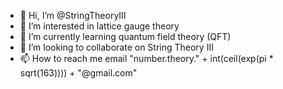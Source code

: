 - 👋 Hi, I’m @StringTheoryIII
- 👀 I’m interested in lattice gauge theory
- 🌱 I’m currently learning quantum field theory (QFT)
- 💞️ I’m looking to collaborate on String Theory III
- 📫 How to reach me email "number.theory." + int(ceil(exp(pi * sqrt(163)))) + "@gmail.com"

<!---
StringTheoryIII/StringTheoryIII is a ✨ special ✨ repository because its `README.md` (this file) appears on your GitHub profile.
You can click the Preview link to take a look at your changes.
--->
